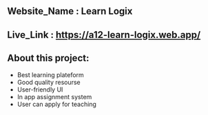 ## Website_Name : Learn Logix
## Live_Link : https://a12-learn-logix.web.app/

## About this project:

* Best learning plateform
* Good quality resourse
* User-friendly UI
* In app assignment system
* User can apply for teaching
